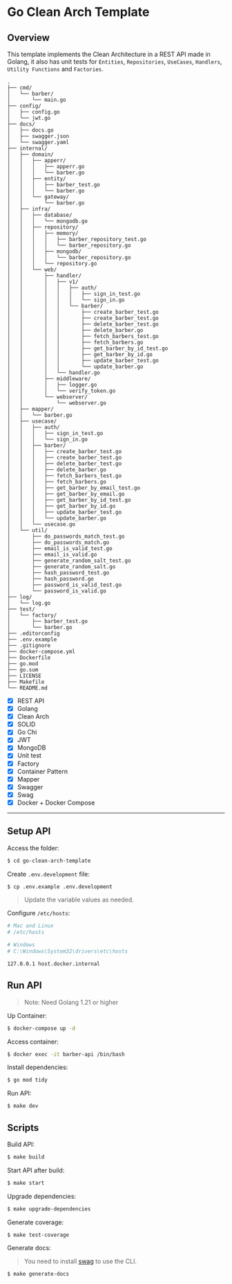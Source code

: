 # Go Clean Arch Template

## Overview

This template implements the Clean Architecture in a REST API made in Golang, it also has unit tests for `Entities`, `Repositories`, `UseCases`, `Handlers`, `Utility Functions` and `Factories`.

```text
.
├── cmd/
│   └── barber/
│       └── main.go
├── config/
│   ├── config.go
│   └── jwt.go
├── docs/
│   ├── docs.go
│   ├── swagger.json
│   └── swagger.yaml
├── internal/
│   ├── domain/
│   │   ├── apperr/
│   │   │   ├── apperr.go
│   │   │   └── barber.go
│   │   ├── entity/
│   │   │   ├── barber_test.go
│   │   │   └── barber.go
│   │   └── gateway/
│   │       └── barber.go
│   ├── infra/
│   │   ├── database/
│   │   │   └── mongodb.go
│   │   ├── repository/
│   │   │   ├── memory/
│   │   │   │   ├── barber_repository_test.go
│   │   │   │   └── barber_repository.go
│   │   │   ├── mongodb/
│   │   │   │   └── barber_repository.go
│   │   │   └── repository.go
│   │   └── web/
│   │       ├── handler/
│   │       │   ├── v1/
│   │       │   │   ├── auth/
│   │       │   │   │   ├── sign_in_test.go
│   │       │   │   │   └── sign_in.go
│   │       │   │   └── barber/
│   │       │   │       ├── create_barber_test.go
│   │       │   │       ├── create_barber_test.go
│   │       │   │       ├── delete_barber_test.go
│   │       │   │       ├── delete_barber.go
│   │       │   │       ├── fetch_barbers_test.go
│   │       │   │       ├── fetch_barbers.go
│   │       │   │       ├── get_barber_by_id_test.go
│   │       │   │       ├── get_barber_by_id.go
│   │       │   │       ├── update_barber_test.go
│   │       │   │       └── update_barber.go
│   │       │   └── handler.go
│   │       ├── middleware/
│   │       │   ├── logger.go
│   │       │   └── verify_token.go
│   │       └── webserver/
│   │           └── webserver.go
│   ├── mapper/
│   │   └── barber.go
│   ├── usecase/
│   │   ├── auth/
│   │   │   ├── sign_in_test.go
│   │   │   └── sign_in.go
│   │   ├── barber/
│   │   │   ├── create_barber_test.go
│   │   │   ├── create_barber_test.go
│   │   │   ├── delete_barber_test.go
│   │   │   ├── delete_barber.go
│   │   │   ├── fetch_barbers_test.go
│   │   │   ├── fetch_barbers.go
│   │   │   ├── get_barber_by_email_test.go
│   │   │   ├── get_barber_by_email.go
│   │   │   ├── get_barber_by_id_test.go
│   │   │   ├── get_barber_by_id.go
│   │   │   ├── update_barber_test.go
│   │   │   └── update_barber.go
│   │   └── usecase.go
│   └── util/
│       ├── do_passwords_match_test.go
│       ├── do_passwords_match.go
│       ├── email_is_valid_test.go
│       ├── email_is_valid.go
│       ├── generate_random_salt_test.go
│       ├── generate_random_salt.go
│       ├── hash_password_test.go
│       ├── hash_password.go
│       ├── password_is_valid_test.go
│       └── password_is_valid.go
├── log/
│   └── log.go
├── test/
│   └── factory/
│       ├── barber_test.go
│       └── barber.go
├── .editorconfig
├── .env.example
├── .gitignore
├── docker-compose.yml
├── Dockerfile
├── go.mod
├── go.sum
├── LICENSE
├── Makefile
└── README.md
```

- [x] REST API
- [x] Golang
- [x] Clean Arch
- [x] SOLID
- [x] Go Chi
- [x] JWT
- [x] MongoDB
- [x] Unit test
- [x] Factory
- [x] Container Pattern
- [x] Mapper
- [x] Swagger
- [x] Swag
- [x] Docker + Docker Compose

---

## Setup API

Access the folder:

```sh
$ cd go-clean-arch-template
```

Create `.env.development` file:

```sh
$ cp .env.example .env.development
```

> Update the variable values as needed.

Configure `/etc/hosts`:

```sh
# Mac and Linux
# /etc/hosts

# Windows
# C:\Windows\System32\drivers\etc\hosts

127.0.0.1 host.docker.internal
```

## Run API

> Note: Need Golang 1.21 or higher

Up Container:

```sh
$ docker-compose up -d
```

Access container:

```sh
$ docker exec -it barber-api /bin/bash
```

Install dependencies:

```sh
$ go mod tidy
```

Run API:

```sh
$ make dev
```

## Scripts

Build API:

```sh
$ make build
```

Start API after build:

```sh
$ make start
```

Upgrade dependencies:

```sh
$ make upgrade-dependencies
```

Generate coverage:

```sh
$ make test-coverage
```

Generate docs:

> You need to install [swag](https://github.com/swaggo/swag) to use the CLI.

```sh
$ make generate-docs
```
